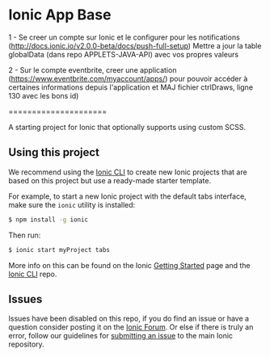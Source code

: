 Ionic App Base
=====================

1 - Se creer un compte sur Ionic et le configurer pour les notifications (http://docs.ionic.io/v2.0.0-beta/docs/push-full-setup)
  Mettre a jour la table globalData (dans repo APPLETS-JAVA-API) avec vos propres valeurs

2 - Sur le compte eventbrite, creer une application (https://www.eventbrite.com/myaccount/apps/) pour pouvoir accéder à certaines informations depuis l'application et MAJ fichier ctrlDraws, ligne 130 avec les bons id) 

=====================

A starting project for Ionic that optionally supports using custom SCSS.

## Using this project

We recommend using the [Ionic CLI](https://github.com/driftyco/ionic-cli) to create new Ionic projects that are based on this project but use a ready-made starter template.

For example, to start a new Ionic project with the default tabs interface, make sure the `ionic` utility is installed:

```bash
$ npm install -g ionic
```

Then run:

```bash
$ ionic start myProject tabs
```

More info on this can be found on the Ionic [Getting Started](http://ionicframework.com/getting-started) page and the [Ionic CLI](https://github.com/driftyco/ionic-cli) repo.

## Issues
Issues have been disabled on this repo, if you do find an issue or have a question consider posting it on the [Ionic Forum](http://forum.ionicframework.com/).  Or else if there is truly an error, follow our guidelines for [submitting an issue](http://ionicframework.com/submit-issue/) to the main Ionic repository.
